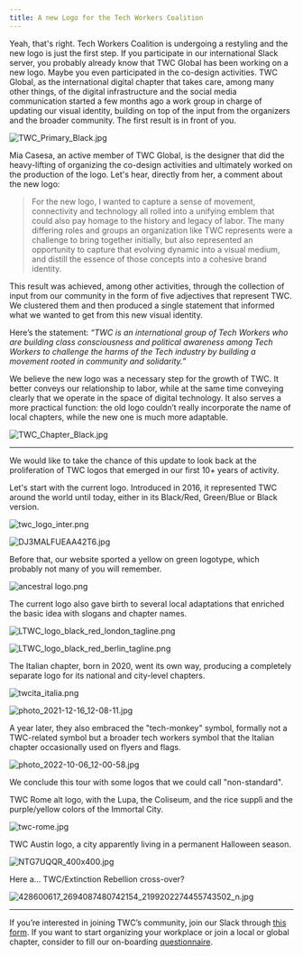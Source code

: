 ```yaml
---
title: A new Logo for the Tech Workers Coalition
---
```


Yeah, that's right. Tech Workers Coalition is undergoing a restyling and the new logo is just the first step. If you participate in our international Slack server, you probably already know that TWC Global has been working on a new logo. Maybe you even participated in the co-design activities. TWC Global, as the international digital chapter that takes care, among many other things, of the digital infrastructure and the social media communication started a few months ago a work group in charge of updating our visual identity, building on top of the input from the organizers and the broader community. The first result is in front of you.

![TWC_Primary_Black.jpg](/assets/img/logo_article/TWC_Primary_Black.jpg)

Mia Casesa, an active member of TWC Global, is the designer that did the heavy-lifting of organizing the co-design activities and ultimately worked on the production of the logo. Let's hear, directly from her, a comment about the new logo:

> For the new logo, I wanted to capture a sense of movement, connectivity and technology all rolled into a unifying emblem that could also pay homage to the history and legacy of labor. The many differing roles and groups an organization like TWC represents were a challenge to bring together initially, but also represented an opportunity to capture that evolving dynamic into a visual medium, and distill the essence of those concepts into a cohesive brand identity.

This result was achieved, among other activities, through the collection of input from our community in the form of five adjectives that represent TWC. We clustered them and then produced a single statement that informed what we wanted to get from this new visual identity. 

Here’s the statement: *“TWC is an international group of Tech Workers who are building class consciousness and political awareness among Tech Workers to challenge the harms of the Tech industry by building a movement rooted in community and solidarity.”*

We believe the new logo was a necessary step for the growth of TWC. It better conveys our relationship to labor, while at the same time conveying clearly that we operate in the space of digital technology. It also serves a more practical function: the old logo couldn’t really incorporate the name of local chapters, while the new one is much more adaptable.

![TWC_Chapter_Black.jpg](/assets/img/logo_article/TWC_Chapter_Black.jpg)

---

We would like to take the chance of this update to look back at the proliferation of TWC logos that emerged in our first 10+ years of activity.

Let's start with the current logo. Introduced in 2016, it represented TWC around the world until today, either in its Black/Red, Green/Blue or Black version.

![twc_logo_inter.png](/assets/img/logo_article/twc_logo_inter.png)

![DJ3MALFUEAA42T6.jpg](/assets/img/logo_article/1b151cf2-dc24-4d99-9111-5bda2f3e0751.png)

Before that, our website sported a yellow on green logotype, which probably not many of you will remember.

![ancestral logo.png](/assets/img/logo_article/ancestral_logo.png)

The current logo also gave birth to several local adaptations that enriched the basic idea with slogans and chapter names.

![LTWC_logo_black_red_london_tagline.png](/assets/img/logo_article/LTWC_logo_black_red_london_tagline.png)

![LTWC_logo_black_red_berlin_tagline.png](/assets/img/logo_article/LTWC_logo_black_red_berlin_tagline.png)

The Italian chapter, born in 2020, went its own way, producing a completely separate logo for its national and city-level chapters.

![twcita_italia.png](/assets/img/logo_article/e3ca9a11-1f55-41cf-a8d4-c2d52d3a1365.png)

![photo_2021-12-16_12-08-11.jpg](/assets/img/logo_article/photo_2021-12-16_12-08-11.jpg)

A year later, they also embraced the "tech-monkey" symbol, formally not a TWC-related symbol but a broader tech workers symbol that the Italian chapter occasionally used on flyers and flags.

![photo_2022-10-06_12-00-58.jpg](/assets/img/logo_article/photo_2022-10-06_12-00-58.jpg)

We conclude this tour with some logos that we could call "non-standard".

TWC Rome alt logo, with the Lupa, the Coliseum, and the rice supplì and the purple/yellow colors of the Immortal City.

![twc-rome.jpg](/assets/img/logo_article/twc-rome.jpg)

TWC Austin logo, a city apparently living in a permanent Halloween season.

![NTG7UQQR_400x400.jpg](/assets/img/logo_article/NTG7UQQR_400x400.jpg)

Here a… TWC/Extinction Rebellion cross-over?

![428600617_2694087480742154_2199202274455743502_n.jpg](/assets/img/logo_article/428600617_2694087480742154_2199202274455743502_n.jpg)

---

If you’re interested in joining TWC’s community, join our Slack through [this form](https://techworkerscoalition.org/subscribe/). If you want to start organizing your workplace or join a local or global chapter, consider to fill our on-boarding [questionnaire](https://airtable.com/appJrthJnZ1Jc47Lo/pagHm2D1afp1gJMw4/form).
